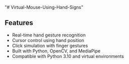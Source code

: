 "# Virtual-Mouse-Using-Hand-Signs" 
## Features

-  Real-time hand gesture recognition
-  Cursor control using hand position
-  Click simulation with finger gestures
-  Built with Python, OpenCV, and MediaPipe
-  Compatible with Python 3.10 and virtual environments

